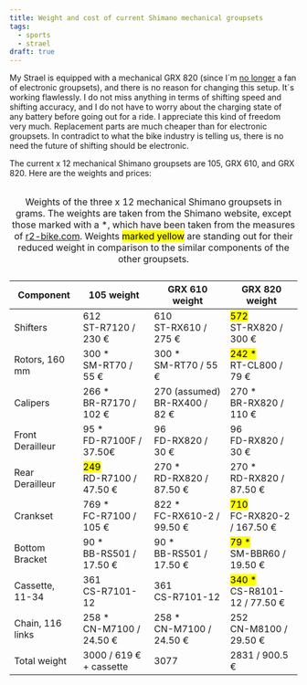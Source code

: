 ```yaml
---
title: Weight and cost of current Shimano mechanical groupsets
tags:
  - sports
  - strael
draft: true
---
```

My Strael is equipped with a mechanical GRX 820 (since I´m [no longer](/2023-11-11-electronic-shifting-does-not-work-for-me/) a fan of electronic groupsets), and there is no reason for changing this setup. It´s working flawlessly. I do not miss anything in terms of shifting speed and shifting accuracy, and I do not have to worry about the charging state of any battery before going out for a ride. I appreciate this kind of freedom very much. Replacement parts are much cheaper than for electronic groupsets. In contradict to what the bike industry is telling us, there is no need the future of shifting should be electronic.

The current x 12 mechanical Shimano groupsets are 105, GRX 610, and GRX 820. Here are the weights and prices:

<div class="superhero">
<table class="mx-auto noso">
<caption>
<p>Weights of the three x 12 mechanical Shimano groupsets in grams. The weights are taken from the Shimano website, except those marked with a *, which have been taken from the measures of <a href="https://r2-bike.com">r2-bike.com</a>. Weights <mark>marked yellow</mark> are standing out for  their reduced weight in comparison to the similar components of the other groupsets.</p>
</caption>
<thead>
<tr><th>Component</th><th>105 weight</th><th>GRX 610 weight</th><th>GRX 820 weight</th></tr>
</thead>
<tbody>
<tr><td>Shifters</td><td>612<br>ST-R7120 / 230 €</td><td>610<br>ST-RX610 / 275 €</td><td><mark>572</mark><br>ST-RX820 / 300 €</td></tr>
<tr><td>Rotors, 160 mm</td><td>300 *<br>SM-RT70 / 55 €</td><td>300 *<br>SM-RT70 / 55 €</td><td><mark>242 *</mark><br>RT-CL800 / 79 €</td></tr>
<tr><td>Calipers</td><td>266 *<br>BR-R7170 / 102 €</td><td>270 (assumed)<br>BR-RX400 / 82 €</td><td>270 *<br>BR-RX820 / 110 €</td></tr>
<tr><td>Front Derailleur</td><td>95 *<br>FD-R7100F / 37.50€</td><td>96<br>FD-RX820 / 30 €</td><td>96<br>FD-RX820 / 30 €</td></tr>
<tr><td>Rear Derailleur</td><td><mark>249</mark><br>RD-R7100 / 47.50 €</td><td>270 *<br>RD-RX820 / 87.50 €</td><td>270 *<br>RD-RX820 / 87.50 €</td></tr>
<tr><td>Crankset</td><td>769 *<br>FC-R7100 / 105 €</td><td>822 *<br>FC-RX610-2 / 99.50 €</td><td><mark>710</mark><br>FC-RX820-2 / 167.50 €</td></tr>
<tr><td>Bottom Bracket</td><td>90 *<br>BB-RS501 / 17.50 €</td><td>90 *<br>BB-RS501 / 17.50 €</td><td><mark>79 *</mark><br>SM-BBR60 / 19.50 €</td></tr>
<tr><td>Cassette, 11-34</td><td>361<br>CS-R7101-12</td><td>361<br>CS-R7101-12</td><td><mark>340 *</mark><br>CS-R8101-12 / 77.50 €</td></tr>
<tr><td>Chain, 116 links</td><td>258 *<br>CN-M7100 / 24.50 €</td><td>258 *<br>CN-M7100 / 24.50 €</td><td>252<br>CN-M8100 / 29.50 €</td></tr>
<tr><td class="font-bold" >Total weight</td><td class="font-bold" >3000 / 619 € + cassette</td><td class="font-bold" >3077</td><td class="font-bold" >2831 / 900.5 €</td></tr>
</tbody>
</table>
</div>